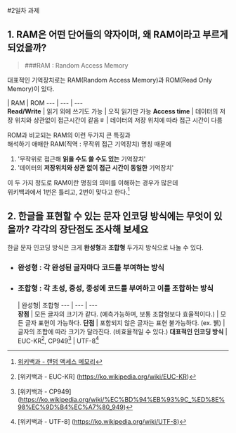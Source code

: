 #2일차 과제  

## 1. RAM은 어떤 단어들의 약자이며, 왜 RAM이라고 부르게 되었을까?  
>###RAM : Random Access Memory   

대표적인 기억장치로는 RAM(Random Access Memory)과 ROM(Read Only Memory)이 있다.  
	
  | RAM | ROM
--- | --- | ---  
**Read/Write** | 읽기 외에 쓰기도 가능 | 오직 읽기만 가능
**Access time** | 데이터의 저장 위치와 상관없이 접근시간이 같음ㅎ | 데이터의 저장 위치에 따라 접근 시간이 다름  
	

ROM과 비교되는 RAM의 이런 두가지 큰 특징과  
해석하기 애매한 RAM(직역 : 무작위 접근 기억장치) 명칭 때문에  

1. '무작위로 접근해 **읽을 수도 쓸 수도 있는** 기억장치'  
2. '데이터의 **저장위치와 상관 없이 접근 시간이 동일한** 기억장치'    

이 두 가지 정도로 RAM이란 명칭의 의미를 이해하는 경우가 많은데  
위키백과에서 1번은 틀리고, 2번이 맞다고 한다.[^1]  
	
	
	


## 2. 한글을 표현할 수 있는 문자 인코딩 방식에는 무엇이 있을까? 각각의 장단점도 조사해 보세요  

한글 문자 인코딩 방식은 크게 **완성형**과 **조합형** 두가지 방식으로 나눌 수 있다.  

- ### 완성형 : 각 완성된 글자마다 코드를 부여하는 방식   

- ### 조합형 : 각 초성, 중성, 종성에 코드를 부여하고 이를 조합하는 방식  

  
     | 완성형| 조합형
--- | --- | ---  
**장점** | 모든 글자의 크기가 같다. (예측가능하며, 보통 조합형보다 효율적이다.) | 모든 글자 표현이 가능하다.
**단점** | 포함되지 않은 글자는 표현 불가능하다. (ex. 뷁)  | 글자의 조합에 따라 크기가 달라진다. (비효율적일 수 있다.)
**대표적인 인코딩 방식** | EUC-KR[^2], CP949[^3]  | UTF-8[^4]





[^1]: [위키백과 - 랜덤 액세스 메모리](https://ko.wikipedia.org/wiki/%EB%9E%9C%EB%8D%A4_%EC%95%A1%EC%84%B8%EC%8A%A4_%EB%A9%94%EB%AA%A8%EB%A6%AC)
[^2]: [위키백과 - EUC-KR] (https://ko.wikipedia.org/wiki/EUC-KR)
[^3]: [위키백과 - CP949] (https://ko.wikipedia.org/wiki/%EC%BD%94%EB%93%9C_%ED%8E%98%EC%9D%B4%EC%A7%80_949)
[^4]: [위키백과 - UTF-8] (https://ko.wikipedia.org/wiki/UTF-8)
